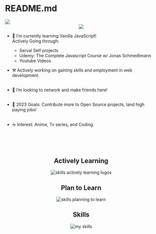 # README.md
<img src="https://readme-typing-svg.demolab.com?font=Fira+Code&size=30&duration=4000&pause=1000&color=F7F7F7&center=true&width=435&lines=Hello%2C+I'm+Niraj.;Welcome+to+my+profile!" align="middle" lt="I'm Niraj" />

<div id="header" align="center">
  <div id="header" align="center">
  <img src="https://media.giphy.com/media/TilmLMmWrRYYHjLfub/giphy.gif"/>
  </div>
</div>


* 🌳 I’m currently learning Vanilla JavaScript! <br> 
Actively Going through:
  - Serval Self projects
  - Udemy: The Complete Javascript Course w/ Jonas Schmedtmann
  - Youtube Videos<br>
  
* ⚒️ Actively working on gaining skills and employment in web development.<br><br>

* 🐾 I’m looking to network and make friends here! <br><br>

* 🌊 2023 Goals: Contribute more to Open Source projects, land high paying jobs! <br><br>

* ☕ Interest: Anime, Tv series, and Coding. <br><br>
<h2></h2><br>
  

<div align="center">
  <h2> <strong> Actively Learning </strong></h2>
  <img src="https://skillicons.dev/icons?i=html,css,js,tailwindcss" alt="skills actively learning logos"> <br> 
  <h2> <strong> Plan to Learn </strong></h2>
  <img src="https://skillicons.dev/icons?i=react,nodejs,django,ts,python,nextjs,graphql,express,flask,firebase,mongodb,bootstrap&perline=6" alt="skills planning to learn">
  <h2> <strong> Skills </strong></h2>
  <img src="https://skillicons.dev/icons?i=html,css,js,tailwindcss,webpack,wordpress,postgres,mysql,git,ps,&perline=5" alt="my skills">
</div>
